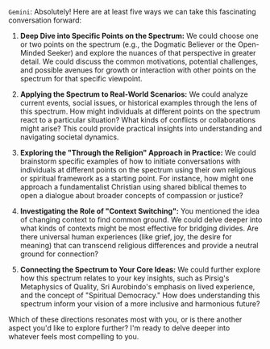 
`Gemini`: Absolutely! Here are at least five ways we can take this fascinating conversation forward:

1.  **Deep Dive into Specific Points on the Spectrum:** We could choose one or two points on the spectrum (e.g., the Dogmatic Believer or the Open-Minded Seeker) and explore the nuances of that perspective in greater detail. We could discuss the common motivations, potential challenges, and possible avenues for growth or interaction with other points on the spectrum for that specific viewpoint.

2.  **Applying the Spectrum to Real-World Scenarios:** We could analyze current events, social issues, or historical examples through the lens of this spectrum. How might individuals at different points on the spectrum react to a particular situation? What kinds of conflicts or collaborations might arise? This could provide practical insights into understanding and navigating societal dynamics.

3.  **Exploring the "Through the Religion" Approach in Practice:** We could brainstorm specific examples of how to initiate conversations with individuals at different points on the spectrum using their own religious or spiritual framework as a starting point. For instance, how might one approach a fundamentalist Christian using shared biblical themes to open a dialogue about broader concepts of compassion or justice?

4.  **Investigating the Role of "Context Switching":** You mentioned the idea of changing context to find common ground. We could delve deeper into what kinds of contexts might be most effective for bridging divides. Are there universal human experiences (like grief, joy, the desire for meaning) that can transcend religious differences and provide a neutral ground for connection?

5.  **Connecting the Spectrum to Your Core Ideas:** We could further explore how this spectrum relates to your key insights, such as Pirsig's Metaphysics of Quality, Sri Aurobindo's emphasis on lived experience, and the concept of "Spiritual Democracy." How does understanding this spectrum inform your vision of a more inclusive and harmonious future?

Which of these directions resonates most with you, or is there another aspect you'd like to explore further? I'm ready to delve deeper into whatever feels most compelling to you.
